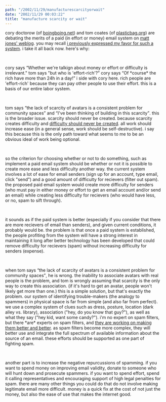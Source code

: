 ```yaml
---
path: "/2002/11/29/manufacturescarcityorwait" 
date: "2002/11/29 00:03:22" 
title: "manufacture scarcity or wait" 
---
```

<p>cory doctorow (of <a href="http://boingboing.net">boingboing.net</a>) and tom coates (of <a href="http://www.plasticbag.org/">plasticbag.org</a>) are debating the merits of a paid (in effort or money) email system on <a href="http://www.blackbeltjones.com/work/mt/archives/000432.html">matt jones' weblog</a>. you may recall <a href="">i previously expressed my favor for such a system</a>. i take it all back now. here's why:</p><br><p>cory says <q>Whether we're talkign about money or effort or difficulty is irrelevant." tom says "but who is 'effort-rich'?</q> cory says <q>Of *course* the rich have more than 24h in a day!</q> i side with cory here. rich people are 'effort-rich' because they can pay other people to use their effort. this is a basis of our entire labor system.</p><br><p>tom says <q>the lack of scarcity of avatars is a consistent problem for community spaces</q> and <q>I've been thinking of building in this scarcity</q>. this is the broader issue. scarcity should never be created. because scarcity creates difficulty and <a href="http://weblog.randomchaos.com/index.php?date=2002-11-28&amp;title=the+principle+of+ease">difficulty should never be created</a>. all work should increase ease (in a general sense, work should be self-destructive). i say this because this is the only path toward what seems to me to be an obvious ideal of work being optional.</p><br><p>so the criterion for choosing whether or not to do something, such as implement a paid email system should be whether or not it is possible to create more ease and less difficulty another way. the current system involves a lot of ease for email senders (sign up for an account, type email, click "send") and a good amount of difficulty for recievers (filter out spam). the proposed paid email system would create more difficulty for senders (who must pay in either money or effort to get an email account and/or send an email) while creating less difficulty for recievers (who would have less, or no, spam to sift through).</p><br><p>it sounds as if the paid system is better (especially if you consider that there are more recievers of email than senders), and given current conditions, it probably would be. the problem is that once a paid system is established, the people profiting from the system will have a strong interest in maintaining it long after better technology has been developed that could remove difficulty for recievers (spam) without increasing difficulty for senders (expense).</p><br><p>when tom says <q>the lack of scarcity of avatars is a consistent problem for community spaces</q>, he is wrong. the inability to associate avatars with real people is the problem, and tom is wrongly assuming that scarcity is the only way to create this association. (if it's hard to get an avatar, people won't likely get more than one.) this is a simple solution, but that's exactly the problem. our system of identifying trouble-makers (the analogy to spammers) in physical space is far from simple (and also far from perfect). we use a complex system of clues such as dress, posture, location (dark alley vs. library), association ("hey, do you know that guy?"), as well as what they say ("hey kid, want some candy?"). i'm no expert on spam filters, but there *are* experts on spam filters, and <a href="http://www-106.ibm.com/developerworks/linux/library/l-spamf.html">they are working on making them better and better</a>. as spam filters become more complex, they will better use and integrate the full spectrum of available information about the source of an email. these efforts should be supported as one part of fighting spam.</p><br><p>another part is to increase the negative repurcussions of spamming. if you want to spend money on improving email validity, donate to someone who will hunt down and prosecute spammers. if you want to spend effort, spend it calling representatives and encouraging support of high legal penalties for spam. there are many other things you could do that do not involve making legitimate email more difficult. money is a quick fix at the cost of not just the money, but also the ease of use that makes the internet good.</p>
